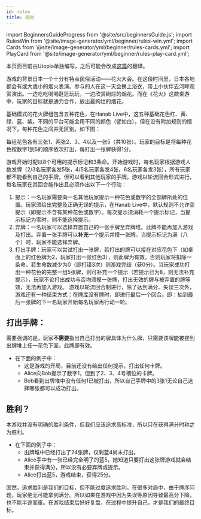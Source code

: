 ```yaml
---
id: rules
title: 规则
---
```

import BeginnersGuideProgress from '@site/src/beginnersGuide.js';
import RulesWin from '@site/image-generator/yml/beginner/rules-win.yml';
import Cards from '@site/image-generator/yml/beginner/rules-cards.yml';
import PlayCard from '@site/image-generator/yml/beginner/rules-play-card.yml';

本页面目前由Utopia单独编写，之后可能会改成[这篇](https://github.com/Hanabi-Live/hanabi-live/blob/main/docs/RULES.md)的翻译。

游戏的背景日本一个十分有特点民俗活动——花火大会。在这段时间里，日本各地都会有或大或小的烟火表演。参与的人在这一天会换上浴衣，带上小伙伴去河畔观赏演出。一边吃吃喝喝逛逛玩玩，一边欣赏绚烂的烟花。而在《花火》这款桌游中，玩家的目标就是通力合作，放出最绚烂的烟花。

基础模式的花火牌组包含五种花色，在Hanab Live中，这五种基础花色红、黄、绿、蓝、紫。不同的平台可能会用不同的颜色（譬如白），但在没有附加规则的情况下，每种花色之间并无区别。如下图：

<Cards />

每组花色各有三张1、两张2、3、4以及一张5（共10张）。玩家的目标是将每种花色按数字1到5的顺序依次打出，每打出一张牌获得1分。

游戏开始时配以8个可用的提示标记和3条命。开始游戏时，每名玩家根据游戏人数发牌（2/3名玩家各发5张，4/5名玩家各发4张，6名玩家各发3张），所有玩家都不能看到自己的手牌，但可以看到其他玩家的手牌。游戏以轮流回合形式进行，每名玩家在其回合能作出且必须作出以下一个行动：
1. 提示：一名玩家需要向一名其他玩家提示一种花色或数字的全部牌所处的位置。玩家须给出完整及正确无误的提示，在Hanab Live中，默认规则不允许空提示（即提示不含有某种花色或数字）。每次提示须消耗一个提示标记，当提示标记为零时，则不能选择提示。
1. 弃牌：一名玩家可以选择弃置自己的一张手牌至弃牌堆。此牌不能再加入游戏及打出。弃置一张手牌可以**补充**一个提示并摸一张牌。当提示标记为满（八个）时，玩家不能选择弃牌。
1. 打出手牌：玩家可以尝试打出一张牌，若打出的牌可以接在对应花色下（如桌面上的红色牌为2，玩家打出一张红色3），则此牌为有效。否则玩家将扣除一条命，若生命数减少为0（即打错3次）则游戏完结（获0分）。当玩家成功打出一种花色的完整一组5张牌，则可补充一个提示（若提示已为8，则无法补充提示），玩家不论打出成功与否均须摸一张牌，打出无效的牌与被弃置的牌等效，无法再加入游戏。
游戏以轮流回合制进行，除了达到满分、失误三次外，游戏还有一种结束方式：在牌库没有牌时，即进行最后一个回合。即：抽到最后一张牌的下一名玩家开始每名玩家再行动一轮。

## 打出手牌：

需要强调的是，玩家**不需要**指出自己打出的牌具体为什么牌，只需要该牌能被接到出牌堆上任一花色下面，此牌即有效。
- 在下面的例子中：
  - 这是游戏的开局，目前还没有给出任何提示，打出任何卡牌。
  - Alice向Bob提示了数字1，但到了2、3、4号槽位的卡牌。
  - Bob看到出牌堆中没有任何1已被打出，所以自己手牌中的3张1无论自己选择哪张都可以成功打出。

<PlayCard />

## 胜利？

本游戏并没有明确的胜利条件，但我们应该追求高标准，所以只在获得满分时称之为胜利。
- 在下面的例子中：
  - 出牌堆中已经打出了24张牌，仅剩蓝4尚未打出。
  - Alice手中有一张已经完全明了的蓝5，她知道只要打出这张牌游戏就会结束并获得满分，所以没有必要弃牌或提示。
  - Alice打出蓝5，游戏结束，获得25分。

固然，追求胜利是我们的目标，但不能过度追求胜利。在很多对局中，由于牌序问题，玩家绝无可能拿到满分。所以如果在游戏中因为失误等原因导致最高分下降，也不能半途而废。在游戏结束后好好复盘，在过程中提升自己，才是我们的最终目标。

<br />

<RulesWin />
